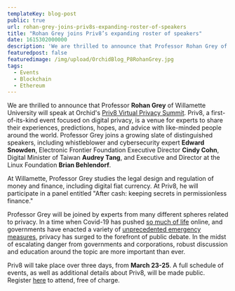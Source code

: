 ```yaml
---
templateKey: blog-post
public: true
url: rohan-grey-joins-priv8s-expanding-roster-of-speakers
title: "Rohan Grey joins Priv8’s expanding roster of speakers"
date: 1615302000000
description: 'We are thrilled to announce that Professor Rohan Grey of Willamette University will speak at Orchid’s Priv8 Virtual Privacy Summit.'
featuredpost: false
featuredimage: /img/upload/OrchidBlog_P8RohanGrey.jpg
tags:
  - Events
  - Blockchain
  - Ethereum
---
```

We are thrilled to announce that Professor **Rohan Grey** of Willamette University will speak at Orchid's [Priv8 Virtual Privacy Summit](https://www.orchid.com/priv8/). Priv8, a first-of-its-kind event focused on digital privacy, is a venue for experts to share their experiences, predictions, hopes, and advice with like-minded people around the world. Professor Grey joins a growing slate of distinguished speakers, including whistleblower and cybersecurity expert **Edward Snowden**,  Electronic Frontier Foundation Executive Director **Cindy Cohn**, Digital Minister of Taiwan **Audrey Tang**, and Executive and Director at the Linux Foundation **Brian Behlendorf**.

At Willamette, Professor Grey studies the legal design and regulation of money and finance, including digital fiat currency. At Priv8, he will participate in a panel entitled "After cash: keeping secrets in permissionless finance."

Professor Grey will be joined by experts from many different spheres related to privacy. In a time when Covid-19 has pushed [so much of life](/tips-for-protecting-your-privacy-while-working-from-home/) online, and governments have enacted a variety of [unprecedented emergency measures](/defending-freedom-in-the-time-of-coronavirus/), privacy has surged to the forefront of public debate. In the midst of escalating danger from governments and corporations, robust discussion and education around the topic are more important than ever.

Priv8 will take place over three days, from **March 23-25**. A full schedule of events, as well as additional details about Priv8, will be made public. Register [here](https://www.orchid.com/priv8) to attend, free of charge.